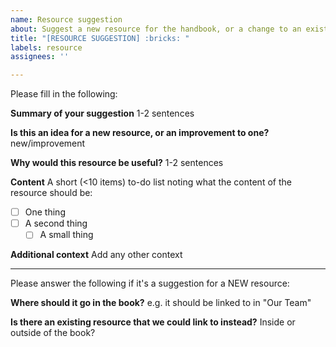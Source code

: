 ```yaml
---
name: Resource suggestion
about: Suggest a new resource for the handbook, or a change to an existing one.
title: "[RESOURCE SUGGESTION] :bricks: "
labels: resource
assignees: ''

---
```


Please fill in the following:

**Summary of your suggestion**
1-2 sentences

**Is this an idea for a new resource, or an improvement to one?**
new/improvement

**Why would this resource be useful?**
1-2 sentences

**Content**
A short (<10 items) to-do list noting what the content of the resource should be:
- [ ] One thing
- [ ] A second thing
  - [ ] A small thing

**Additional context**
Add any other context

---

Please answer the following if it's a suggestion for a NEW resource:

**Where should it go in the book?**
e.g. it should be linked to in "Our Team"

**Is there an existing resource that we could link to instead?**
Inside or outside of the book?
